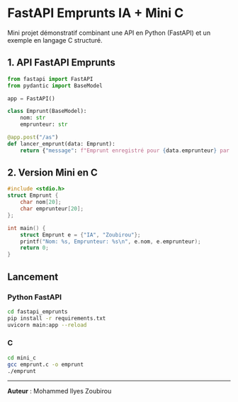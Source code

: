
# FastAPI Emprunts IA + Mini C

Mini projet démonstratif combinant une API en Python (FastAPI) et un exemple en langage C structuré.

## 1. API FastAPI Emprunts

```python
from fastapi import FastAPI
from pydantic import BaseModel

app = FastAPI()

class Emprunt(BaseModel):
    nom: str
    emprunteur: str

@app.post("/as")
def lancer_emprunt(data: Emprunt):
    return {"message": f"Emprunt enregistré pour {data.emprunteur} par {data.nom}"}
```

## 2. Version Mini en C

```c
#include <stdio.h>
struct Emprunt {
    char nom[20];
    char emprunteur[20];
};

int main() {
    struct Emprunt e = {"IA", "Zoubirou"};
    printf("Nom: %s, Emprunteur: %s\n", e.nom, e.emprunteur);
    return 0;
}
```

## Lancement

### Python FastAPI
```bash
cd fastapi_emprunts
pip install -r requirements.txt
uvicorn main:app --reload
```

### C
```bash
cd mini_c
gcc emprunt.c -o emprunt
./emprunt
```

---
**Auteur** : Mohammed Ilyes Zoubirou
